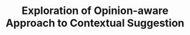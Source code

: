 ---
title: "Exploration of Opinion-aware Approach to Contextual Suggestion"
collection: publications
paperurl: 'http://peilin-yang.github.io/files/pub/trec_cs_14.pdf'
talk: 'http://peilin-yang.github.io/files/slides/UDInfolab_TREC2014CS.pdf'
pubtag: 'cs'
citation: '<strong>Peilin Yang</strong> and Hui Fang. <strong><i>Exploration of Opinion-aware Approach to Contextual Suggestion.</i></strong>. In Proceedings of the 23rd Text REtreival Conference (<strong class="conference"><i>TREC&#39;2014</i></strong>), 2014.'
bibtex: '<pre>@inproceedings{DBLP:conf/trec/YangF14,<br>
  author    = {Peilin Yang and Hui Fang},<br>
  title     = {Exploration of Opinion-aware Approach to Contextual Suggestion},<br>
  booktitle = {Proceedings of The Twenty-Third Text REtrieval Conference, {TREC}<br>
               2014, Gaithersburg, Maryland, USA, November 19-21, 2014},<br>
  year      = {2014},<br>
  crossref  = {DBLP:conf/trec/2014},<br>
  url       = {http://trec.nist.gov/pubs/trec23/papers/pro-udel_fang_cs.pdf},<br>
  timestamp = {Fri, 02 Oct 2015 07:55:17 +0200},<br>
  biburl    = {http://dblp2.uni-trier.de/rec/bib/conf/trec/YangF14},<br>
  bibsource = {dblp computer science bibliography, http://dblp.org}<br>
}<br>
</pre>'
---